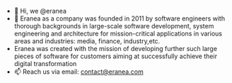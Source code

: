 - 👋 Hi, we @eranea
- 👀 Eranea as a company was founded in 2011 by software engineers with thorough backgrounds in large-scale software development, system engineering and architecture 
for mission-critical applications in various areas and industries: media, finance, industry,etc.
- Eranea was created with the mission of developing further such large pieces of software for customers aiming at successfully achieve their digital transformation
- 📫 Reach us via email: contact@eranea.com


